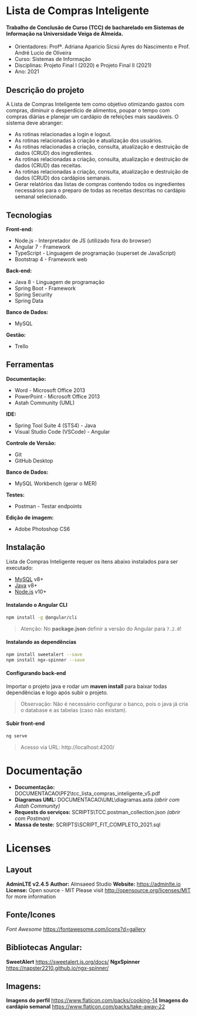 # Lista de Compras Inteligente

#### Trabalho de Conclusão de Curso (TCC) de bacharelado em Sistemas de Informação na Universidade Veiga de Almeida.

- Orientadores: Profª. Adriana Aparicio Sicsú Ayres do Nascimento e Prof. André Lucio de Oliveira
- Curso: Sistemas de Informação
- Disciplinas: Projeto Final I (2020) e Projeto Final II (2021)
- Ano: 2021

## Descrição do projeto
A Lista de Compras Inteligente tem como objetivo otimizando gastos com compras, diminuir o desperdício de alimentos, poupar o tempo com compras diárias e planejar um cardápio de refeições mais saudáveis.
O sistema deve abranger:
- As rotinas relacionadas a login e logout.
- As rotinas relacionadas à criação e atualização dos usuários.
- As rotinas relacionadas a criação, consulta, atualização e destruição de dados (CRUD) dos ingredientes.
- As rotinas relacionadas a criação, consulta, atualização e destruição de dados (CRUD) das receitas.
- As rotinas relacionadas a criação, consulta, atualização e destruição de dados (CRUD) dos cardápios semanais.
- Gerar relatórios das listas de compras contendo todos os ingredientes necessários para o preparo de todas as receitas descritas no cardápio semanal selecionado.

## Tecnologias

**Front-end:**
- Node.js - Interpretador de JS (utilizado fora do browser)
- Angular 7 - Framework
- TypeScript - Linguagem de programação (superset de JavaScript)
- Bootstrap 4 - Framework web

**Back-end:**
- Java 8 - Linguagem de programação
- Spring Boot - Framework
- Spring Security
- Spring Data

**Banco de Dados:**
- MySQL

**Gestão:**
- Trello

## Ferramentas
**Documentação:**
- Word - Microsoft Office 2013
- PowerPoint - Microsoft Office 2013
- Astah Community (UML)

**IDE:**
- Spring Tool Suite 4 (STS4) - Java 
- Visual Studio Code (VSCode) - Angular

**Controle de Versão:**
- Git
- GitHub Desktop

**Banco de Dados:**
- MySQL Workbench (gerar o MER)

**Testes:**
- Postman - Testar endpoints

**Edição de imagem:**
- Adobe Photoshop CS6


## Instalação

Lista de Compras Inteligente requer os itens abaixo instalados para ser executado:
- [MySQL](https://dev.mysql.com/downloads/installer/) v8+
- [Java](https://www.oracle.com/java/technologies/downloads/) v8+
- [Node.js](https://nodejs.org/) v10+

#### Instalando o Angular CLI
```sh
npm install -g @angular/cli
```
> Atenção: No **package.json** definir a versão do Angular para `7.2.0`!


#### Instalando as dependências
```sh
npm install sweetalert --save
npm install ngx-spinner --save
```

#### Configurando back-end
Importar o projeto java e rodar um **maven install** para baixar todas dependências e logo após subir o projeto.
> Observação: Não é necessário configurar o banco, pois o java já cria o database e as tabelas (caso não existam).


#### Subir front-end
```sh
ng serve
```
> Acesso via URL: http://localhost:4200/

# Documentação
- **Documentação:** DOCUMENTACAO\PF2\tcc_lista_compras_inteligente_v5.pdf
- **Diagramas UML:** DOCUMENTACAO\UML\diagramas.asta _(abrir com Astah Community)_
- **Requests do serviços:** SCRIPTS\TCC.postman_collection.json _(abrir com Postman)_
- **Massa de teste:** SCRIPTS\SCRIPT_FIT_COMPLETO_2021.sql


# Licenses

## Layout
**AdminLTE v2.4.5**
**Author:** Almsaeed Studio
**Website:** <https://adminlte.io>
**License:** Open source - MIT
Please visit http://opensource.org/licenses/MIT for more information

## Fonte/Icones
*Font Awesome*
https://fontawesome.com/icons?d=gallery

## Bibliotecas Angular:
**SweetAlert**
https://sweetalert.js.org/docs/
**NgxSpinner**
https://napster2210.github.io/ngx-spinner/

## Imagens:
**Imagens do perfil**
https://www.flaticon.com/packs/cooking-14
**Imagens do cardápio semanal**
https://www.flaticon.com/packs/take-away-22